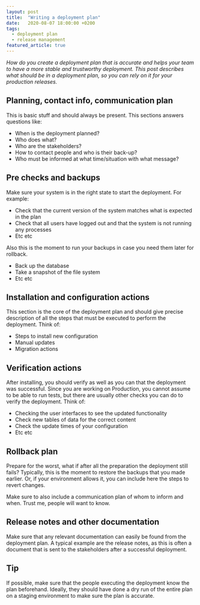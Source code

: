 ```yaml
---
layout: post
title:  "Writing a deployment plan"
date:   2020-08-07 18:00:00 +0200
tags: 
  - deployment plan
  - release management
featured_article: true
---
```

*How do you create a deployment plan that is accurate and helps your team to have a more stable and trustworthy deployment. This post describes what should be in a deployment plan, so you can rely on it for your production releases.*

## Planning, contact info, communication plan
This is basic stuff and should always be present. This sections answers questions like:
- When is the deployment planned?
- Who does what?
- Who are the stakeholders?
- How to contact people and who is their back-up?
- Who must be informed at what time/situation with what message?


## Pre checks and backups
Make sure your system is in the right state to start the deployment. For example:
- Check that the current version of the system matches what is expected in the plan
- Check that all users have logged out and that the system is not running any processes
- Etc etc

Also this is the moment to run your backups in case you need them later for rollback.
- Back up the database
- Take a snapshot of the file system
- Etc etc


## Installation and configuration actions
This section is the core of the deployment plan and should give precise description of all the steps that must be executed to perform the deployment. Think of:
- Steps to install new configuration
- Manual updates
- Migration actions


## Verification actions
After installing, you should verify as well as you can that the deployment was successful. Since you are working on Production, you cannot assume to be able to run tests, but there are usually other checks you can do to verify the deployment. Think of:
- Checking the user interfaces to see the updated functionality
- Check new tables of data for the correct content
- Check the update times of your configuration
- Etc etc


## Rollback plan
Prepare for the worst, what if after all the preparation the deployment still fails? Typically, this is the moment to restore the backups that you made earlier. Or, if your environment allows it, you can include here the steps to revert changes. 

Make sure to also include a communication plan of whom to inform and when. Trust me, people will want to know.


## Release notes and other documentation
Make sure that any relevant documentation can easily be found from the deployment plan. A typical example are the release notes, as this is often a document that is sent to the stakeholders after a successful deployment.


## Tip
If possible, make sure that the people executing the deployment know the plan beforehand. Ideally, they should have done a dry run of the entire plan on a staging environment to make sure the plan is accurate.